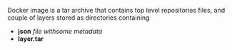 Docker image is a tar archive that contains top level repositories files,
and couple of layers stored as directories containing
* **json** *file withsome metadata*
* **layer.tar**


